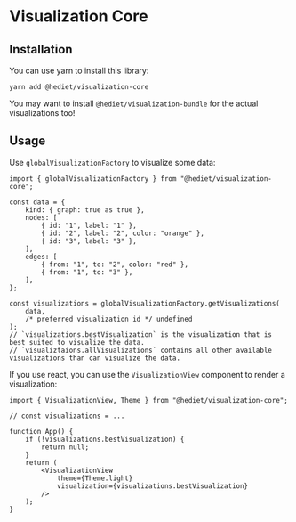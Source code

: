 # Visualization Core

## Installation

You can use yarn to install this library:

```
yarn add @hediet/visualization-core
```

You may want to install `@hediet/visualization-bundle` for the actual visualizations too!

## Usage

Use `globalVisualizationFactory` to visualize some data:

```tsx
import { globalVisualizationFactory } from "@hediet/visualization-core";

const data = {
	kind: { graph: true as true },
	nodes: [
		{ id: "1", label: "1" },
		{ id: "2", label: "2", color: "orange" },
		{ id: "3", label: "3" },
	],
	edges: [
		{ from: "1", to: "2", color: "red" },
		{ from: "1", to: "3" },
	],
};

const visualizations = globalVisualizationFactory.getVisualizations(
	data,
	/* preferred visualization id */ undefined
);
// `visualizations.bestVisualization` is the visualization that is best suited to visualize the data.
// `visualiztaions.allVisualizations` contains all other available visualizations than can visualize the data.
```

If you use react, you can use the `VisualizationView` component to render a visualization:

```tsx
import { VisualizationView, Theme } from "@hediet/visualization-core";

// const visualizations = ...

function App() {
	if (!visualizations.bestVisualization) {
		return null;
	}
	return (
		<VisualizationView
			theme={Theme.light}
			visualization={visualizations.bestVisualization}
		/>
	);
}
```

